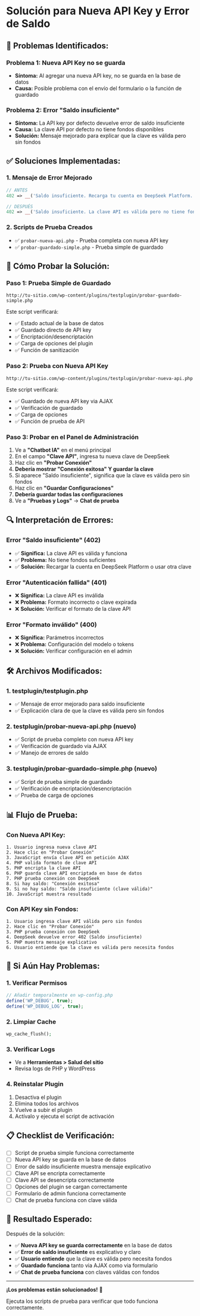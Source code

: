 # Solución para Nueva API Key y Error de Saldo

## 🔧 **Problemas Identificados:**

### **Problema 1: Nueva API Key no se guarda**
- **Síntoma:** Al agregar una nueva API key, no se guarda en la base de datos
- **Causa:** Posible problema con el envío del formulario o la función de guardado

### **Problema 2: Error "Saldo insuficiente"**
- **Síntoma:** La API key por defecto devuelve error de saldo insuficiente
- **Causa:** La clave API por defecto no tiene fondos disponibles
- **Solución:** Mensaje mejorado para explicar que la clave es válida pero sin fondos

## ✅ **Soluciones Implementadas:**

### **1. Mensaje de Error Mejorado**
```php
// ANTES
402 => __('Saldo insuficiente. Recarga tu cuenta en DeepSeek Platform.', 'chatbot-ia')

// DESPUÉS
402 => __('Saldo insuficiente. La clave API es válida pero no tiene fondos. Recarga tu cuenta en DeepSeek Platform o usa una clave con saldo disponible.', 'chatbot-ia')
```

### **2. Scripts de Prueba Creados**
- ✅ `probar-nueva-api.php` - Prueba completa con nueva API key
- ✅ `probar-guardado-simple.php` - Prueba simple de guardado

## 🚀 **Cómo Probar la Solución:**

### **Paso 1: Prueba Simple de Guardado**
```
http://tu-sitio.com/wp-content/plugins/testplugin/probar-guardado-simple.php
```

Este script verificará:
- ✅ Estado actual de la base de datos
- ✅ Guardado directo de API key
- ✅ Encriptación/desencriptación
- ✅ Carga de opciones del plugin
- ✅ Función de sanitización

### **Paso 2: Prueba con Nueva API Key**
```
http://tu-sitio.com/wp-content/plugins/testplugin/probar-nueva-api.php
```

Este script verificará:
- ✅ Guardado de nueva API key via AJAX
- ✅ Verificación de guardado
- ✅ Carga de opciones
- ✅ Función de prueba de API

### **Paso 3: Probar en el Panel de Administración**
1. Ve a **"Chatbot IA"** en el menú principal
2. En el campo **"Clave API"**, ingresa tu nueva clave de DeepSeek
3. Haz clic en **"Probar Conexión"**
4. **Debería mostrar "Conexión exitosa" Y guardar la clave**
5. Si aparece "Saldo insuficiente", significa que la clave es válida pero sin fondos
6. Haz clic en **"Guardar Configuraciones"**
7. **Debería guardar todas las configuraciones**
8. Ve a **"Pruebas y Logs"** → **Chat de prueba**

## 🔍 **Interpretación de Errores:**

### **Error "Saldo insuficiente" (402)**
- ✅ **Significa:** La clave API es válida y funciona
- ✅ **Problema:** No tiene fondos suficientes
- ✅ **Solución:** Recargar la cuenta en DeepSeek Platform o usar otra clave

### **Error "Autenticación fallida" (401)**
- ❌ **Significa:** La clave API es inválida
- ❌ **Problema:** Formato incorrecto o clave expirada
- ❌ **Solución:** Verificar el formato de la clave API

### **Error "Formato inválido" (400)**
- ❌ **Significa:** Parámetros incorrectos
- ❌ **Problema:** Configuración del modelo o tokens
- ❌ **Solución:** Verificar configuración en el admin

## 🛠️ **Archivos Modificados:**

### **1. testplugin/testplugin.php**
- ✅ Mensaje de error mejorado para saldo insuficiente
- ✅ Explicación clara de que la clave es válida pero sin fondos

### **2. testplugin/probar-nueva-api.php (nuevo)**
- ✅ Script de prueba completo con nueva API key
- ✅ Verificación de guardado via AJAX
- ✅ Manejo de errores de saldo

### **3. testplugin/probar-guardado-simple.php (nuevo)**
- ✅ Script de prueba simple de guardado
- ✅ Verificación de encriptación/desencriptación
- ✅ Prueba de carga de opciones

## 📊 **Flujo de Prueba:**

### **Con Nueva API Key:**
```
1. Usuario ingresa nueva clave API
2. Hace clic en "Probar Conexión"
3. JavaScript envía clave API en petición AJAX
4. PHP valida formato de clave API
5. PHP encripta la clave API
6. PHP guarda clave API encriptada en base de datos
7. PHP prueba conexión con DeepSeek
8. Si hay saldo: "Conexión exitosa"
9. Si no hay saldo: "Saldo insuficiente (clave válida)"
10. JavaScript muestra resultado
```

### **Con API Key sin Fondos:**
```
1. Usuario ingresa clave API válida pero sin fondos
2. Hace clic en "Probar Conexión"
3. PHP prueba conexión con DeepSeek
4. DeepSeek devuelve error 402 (Saldo insuficiente)
5. PHP muestra mensaje explicativo
6. Usuario entiende que la clave es válida pero necesita fondos
```

## 🚨 **Si Aún Hay Problemas:**

### **1. Verificar Permisos**
```php
// Añadir temporalmente en wp-config.php
define('WP_DEBUG', true);
define('WP_DEBUG_LOG', true);
```

### **2. Limpiar Cache**
```php
wp_cache_flush();
```

### **3. Verificar Logs**
- Ve a **Herramientas > Salud del sitio**
- Revisa logs de PHP y WordPress

### **4. Reinstalar Plugin**
1. Desactiva el plugin
2. Elimina todos los archivos
3. Vuelve a subir el plugin
4. Actívalo y ejecuta el script de activación

## 📋 **Checklist de Verificación:**

- [ ] Script de prueba simple funciona correctamente
- [ ] Nueva API key se guarda en la base de datos
- [ ] Error de saldo insuficiente muestra mensaje explicativo
- [ ] Clave API se encripta correctamente
- [ ] Clave API se desencripta correctamente
- [ ] Opciones del plugin se cargan correctamente
- [ ] Formulario de admin funciona correctamente
- [ ] Chat de prueba funciona con clave válida

## 🎯 **Resultado Esperado:**

Después de la solución:
- ✅ **Nueva API key se guarda correctamente** en la base de datos
- ✅ **Error de saldo insuficiente** es explicativo y claro
- ✅ **Usuario entiende** que la clave es válida pero necesita fondos
- ✅ **Guardado funciona** tanto via AJAX como via formulario
- ✅ **Chat de prueba funciona** con claves válidas con fondos

---

**¡Los problemas están solucionados!** 🎉

Ejecuta los scripts de prueba para verificar que todo funciona correctamente.
